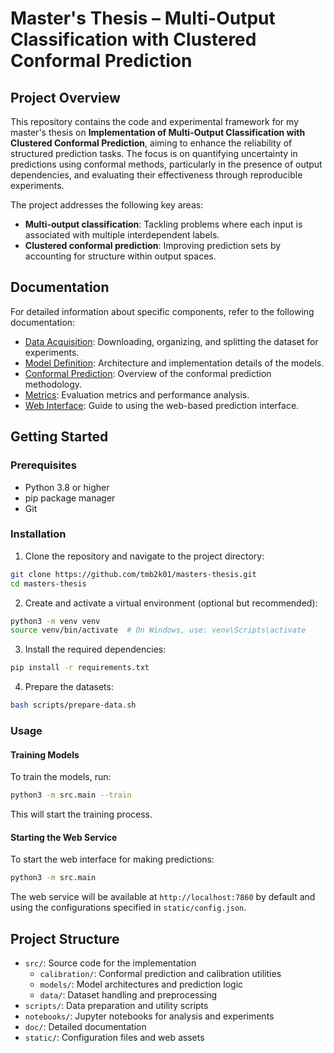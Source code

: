 # Master's Thesis – Multi-Output Classification with Clustered Conformal Prediction

## Project Overview

This repository contains the code and experimental framework for my master's thesis on **Implementation of Multi-Output Classification with Clustered Conformal Prediction**, aiming to enhance the reliability of structured prediction tasks. The focus is on quantifying uncertainty in predictions using conformal methods, particularly in the presence of output dependencies, and evaluating their effectiveness through reproducible experiments.

The project addresses the following key areas:

- **Multi-output classification**: Tackling problems where each input is associated with multiple interdependent labels.
- **Clustered conformal prediction**: Improving prediction sets by accounting for structure within output spaces.

## Documentation

For detailed information about specific components, refer to the following documentation:

- [Data Acquisition](doc/data-acquisition.md): Downloading, organizing, and splitting the dataset for experiments.
- [Model Definition](doc/model-definition.md): Architecture and implementation details of the models.
- [Conformal Prediction](doc/conformal-prediction.md): Overview of the conformal prediction methodology.
- [Metrics](doc/metrics.md): Evaluation metrics and performance analysis.
- [Web Interface](doc/web-interface.md): Guide to using the web-based prediction interface.

## Getting Started

### Prerequisites

- Python 3.8 or higher
- pip package manager
- Git

### Installation

1. Clone the repository and navigate to the project directory:

```bash
git clone https://github.com/tmb2k01/masters-thesis.git
cd masters-thesis
```

2. Create and activate a virtual environment (optional but recommended):

```bash
python3 -m venv venv
source venv/bin/activate  # On Windows, use: venv\Scripts\activate
```

3. Install the required dependencies:

```bash
pip install -r requirements.txt
```

4. Prepare the datasets:

```bash
bash scripts/prepare-data.sh
```

### Usage

#### Training Models

To train the models, run:

```bash
python3 -m src.main --train
```

This will start the training process.

#### Starting the Web Service

To start the web interface for making predictions:

```bash
python3 -m src.main
```

The web service will be available at `http://localhost:7860` by default and using the configurations specified in `static/config.json`.

## Project Structure

- `src/`: Source code for the implementation
  - `calibration/`: Conformal prediction and calibration utilities
  - `models/`: Model architectures and prediction logic
  - `data/`: Dataset handling and preprocessing
- `scripts/`: Data preparation and utility scripts
- `notebooks/`: Jupyter notebooks for analysis and experiments
- `doc/`: Detailed documentation
- `static/`: Configuration files and web assets
